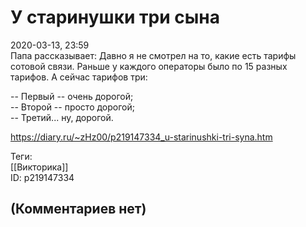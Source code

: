 У старинушки три сына
=====================

  
2020-03-13, 23:59  
 Папа рассказывает: Давно я не смотрел на то, какие есть тарифы сотовой связи. Раньше у каждого операторы было по 15 разных тарифов. А сейчас тарифов три:   
   
 -- Первый -- очень дорогой;   
 -- Второй -- просто дорогой;   
 -- Третий... ну, дорогой.   
  
<https://diary.ru/~zHz00/p219147334_u-starinushki-tri-syna.htm>  
  
Теги:  
[[Викторика]]  
ID: p219147334  


(Комментариев нет)
------------------